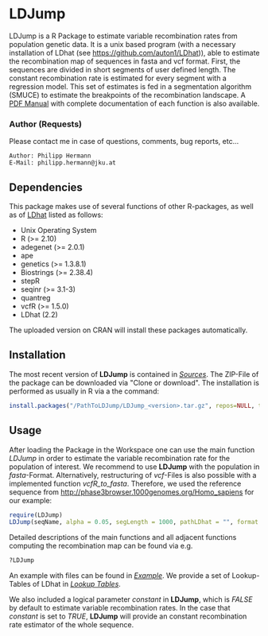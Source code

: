 # LDJump
LDJump is a R Package to estimate variable recombination rates from population genetic data. 
It is a unix based program (with a necessary installation of LDhat (see <https://github.com/auton1/LDhat>)), able to estimate the recombination map of sequences in fasta and vcf format. 
First, the sequences are divided in short segments of user defined length. The constant recombination rate is estimated for every segment with a regression model. 
This set of estimates is fed in a segmentation algorithm (SMUCE) to estimate the breakpoints of the recombination landscape. A [PDF Manual](./Sources/LDJump.pdf) with complete documentation of each function is also available. 

### Author (Requests)
Please contact me in case of questions, comments, bug reports, etc... 

    Author: Philipp Hermann
    E-Mail: philipp.hermann@jku.at

## Dependencies
This package makes use of several functions of other R-packages, as well as of [LDhat](<https://github.com/auton1/LDhat>) listed as follows: 

* Unix Operating System
* R (>= 2.10)
* adegenet (>= 2.0.1)
* ape
* genetics (>= 1.3.8.1)
* Biostrings (>= 2.38.4)
* stepR
* seqinr (>= 3.1-3)
* quantreg
* vcfR (>= 1.5.0)
* LDhat (2.2)

The uploaded version on CRAN will install these packages automatically. 

## Installation
The most recent version of **LDJump** is contained in *[Sources](./Sources)*. The ZIP-File of the package can be downloaded via "Clone or download". The installation is performed as usually in R via a the command: 

```R
install.packages("/PathToLDJump/LDJump_<version>.tar.gz", repos=NULL, type="source")
```

## Usage

After loading the Package in the Workspace one can use the main function *LDJump* in order to estimate the variable recombination rate for the population of interest. We recommend to use **LDJump** with the population in *fasta*-Format. Alternatively, restructuring of *vcf*-Files is also possible with a implemented function *vcfR_to_fasta*. Therefore, we used the reference sequence from <http://phase3browser.1000genomes.org/Homo_sapiens> for our example: 

```R
require(LDJump)
LDJump(seqName, alpha = 0.05, segLength = 1000, pathLDhat = "", format = "fasta", refName = NULL, start = NULL)
```

Detailed descriptions of the main functions and all adjacent functions computing the recombination map can be found via e.g.

```R
?LDJump
```

An example with files can be found in *[Example](./Example)*. We provide a set of Lookup-Tables of LDhat in *[Lookup Tables](./Lookups)*. 

We also included a logical parameter *constant* in **LDJump**, which is *FALSE* by default to estimate variable recombination rates. In the case that *constant* is set to *TRUE*, **LDJump** will provide an constant recombination rate estimator of the whole sequence. 


